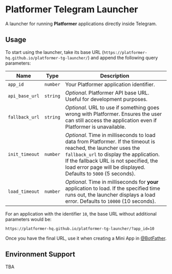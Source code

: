 # Platformer Telegram Launcher

A launcher for running **Platformer** applications directly inside Telegram.

## Usage

To start using the launcher, take its base
URL (`https://platformer-hq.github.io/platformer-tg-launcher/`) and append the following query
parameters:

| Name           | Type     | Description                                                                                                                                                                                                                                                             |
|----------------|----------|-------------------------------------------------------------------------------------------------------------------------------------------------------------------------------------------------------------------------------------------------------------------------|
| `app_id`       | `number` | Your Platformer application identifier.                                                                                                                                                                                                                                 |
| `api_base_url` | `string` | _Optional_. Platformer API base URL. Useful for development purposes.                                                                                                                                                                                                   |
| `fallback_url` | `string` | _Optional_. URL to use if something goes wrong with Platformer. Ensures the user can still access the application even if Platformer is unavailable.                                                                                                                    |
| `init_timeout` | `number` | _Optional_. Time in milliseconds to load data from Platformer. If the timeout is reached, the launcher uses the `fallback_url` to display the application. If the fallback URL is not specified, the load error page will be displayed. Defaults to `5000` (5 seconds). |
| `load_timeout` | `number` | _Optional_. Time in milliseconds for **your** application to load. If the specified time runs out, the launcher displays a load error. Defaults to `10000` (10 seconds).                                                                                                |

For an application with the identifier `10`, the base URL without additional parameters would be:

```
https://platformer-hq.github.io/platformer-tg-launcher/?app_id=10
```

Once you have the final URL, use it when creating a Mini App
in [@BotFather](https://t.me/botfather).

## Environment Support

[//]: # (TODO)
TBA